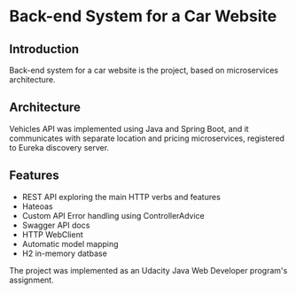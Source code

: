 # Back-end System for a Car Website

## Introduction

Back-end system for a car website is the project, based on microservices architecture.

## Architecture

Vehicles API was implemented using Java and Spring Boot, and it communicates with separate location and pricing microservices, registered to Eureka discovery server.

## Features

- REST API exploring the main HTTP verbs and features
- Hateoas
- Custom API Error handling using ControllerAdvice
- Swagger API docs
- HTTP WebClient
- Automatic model mapping
- H2 in-memory datbase

The project was implemented as an Udacity Java Web Developer program's assignment.

